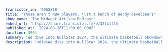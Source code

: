 ```yaml
---
transistor_id: '2055818'
title: "Those aren't NBA players, just a bunch of nerdy developers"
show_name: 'The Midwest Artisan Podcast'
embed_url: 'https://share.transistor.fm/e/327c1f25'
published_at: '2024-08-26T11:00:00.000Z'
duration: 3904
summary: 'We dive into NullStar 2024, the ultimate basketball showdown between Team Laravel and the Terminal Boys. We share our admiration for Caleb Porzio (who’s definitely on Team Laravel!). Plus, we explore staying productive in development, Andy''s ambitious idea to track all Laravel events, and Dalton''s latest package release—Remote Models.If you''re at Laracon this week, "yo dude" me!Show Links:NullStar 2024Caleb Prozio crossed $1m on GitHub SponsorshipsDalton''s package, Remote ModelsMostly Technical Ep. 48The Laravel Coffee BlendTerminal Boys (terminal.shop)Connect with us:Andy Hinkle - X/@andyhnkDalton McCleery - X/@DaltonMcCleery'
description: '<div>We dive into NullStar 2024, the ultimate basketball showdown between Team Laravel and the Terminal Boys. We share our admiration for Caleb Porzio (who’s definitely on Team Laravel!). Plus, we explore staying productive in development, Andy''s ambitious idea to track all Laravel events, and Dalton''s latest package release—Remote Models.<br><br>If you''re at Laracon this week, "yo dude" me!<br><br>Show Links:<br><a href="https://lu.ma/dirgzmnq">NullStar 2024</a><br><a href="https://calebporzio.com/i-just-cracked-1-million-on-github-sponsors-heres-my-playbook">Caleb Prozio crossed $1m on GitHub Sponsorships</a><br><a href="https://github.com/DaltonMcCleery/remote-models">Dalton''s package, Remote Models</a><br><a href="https://mostlytechnical.com/episodes/48-mostly-nptm-with-caleb-porzio-daniel-coulbourne">Mostly Technical Ep. 48</a><br><a href="https://x.com/adamdotdev/status/1826014970464665918">The Laravel Coffee Blend</a><br><a href="https://www.terminal.shop/">Terminal Boys (terminal.shop)</a><br><br>Connect with us:<br>Andy Hinkle - X/<a href="https://x.com/andyhnk">@andyhnk</a><br>Dalton McCleery - X/<a href="https://x.com/DaltonMcCleery">@DaltonMcCleery</a></div>'
---
```

